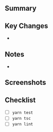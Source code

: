 ## Summary

## Key Changes
- 

## Notes
- 

## Screenshots


## Checklist
- [ ] `yarn test`
- [ ] `yarn tsc`
- [ ] `yarn lint`
